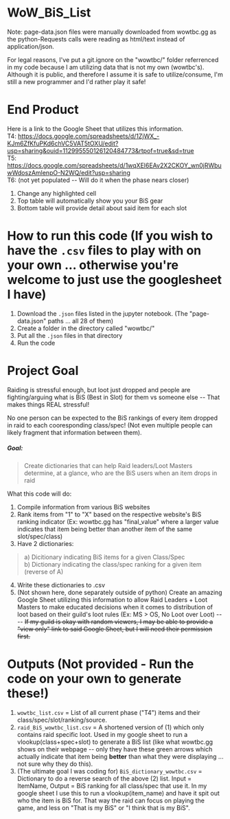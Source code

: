 # WoW_BiS_List

Note: page-data.json files were manually downloaded from wowtbc.gg as the python-Requests calls were reading as html/text instead of application/json.

For legal reasons, I've put a git.ignore on the "wowtbc/" folder referrenced in my code because I am utilizing data that is not my own (wowtbc's). Although it is public, and therefore I assume it is safe to utilize/consume, I'm still a new programmer and I'd rather play it safe!

# End Product
Here is a link to the Google Sheet that utilizes this information. <br> 
T4: https://docs.google.com/spreadsheets/d/1ZjWX_-KJm6ZfKfuPKd6chVC5VAT5tOXU/edit?usp=sharing&ouid=112995550126120484773&rtpof=true&sd=true <br>
T5: https://docs.google.com/spreadsheets/d/1wqXEl6EAv2X2CKOY_wn0jRWbuwWdoszAmlenpO-N2WQ/edit?usp=sharing <br>
T6: (not yet populated -- Will do it when the phase nears closer) <br>
1. Change any highlighted cell
2. Top table will automatically show you your BiS gear
3. Bottom table will provide detail about said item for each slot

# How to run this code (If you wish to have the `.csv` files to play with on your own ... otherwise you're welcome to just use the googlesheet I have)
1. Download the `.json` files listed in the jupyter notebook. (The "page-data.json" paths ... all 28 of them)
2. Create a folder in the directory called "wowtbc/"
3. Put all the `.json` files in that directory
4. Run the code

# Project Goal
Raiding is stressful enough, but loot just dropped and people are fighting/arguing what is BiS (Best in Slot) for them vs someone else -- That makes things REAL stressful!

No one person can be expected to the BiS rankings of every item dropped in raid to each cooresponding class/spec! (Not even multiple people can likely fragment that information between them).

##### Goal:
> Create dictionaries that can help Raid leaders/Loot Masters determine, at a glance, who are the BiS users when an item drops in raid

What this code will do:

1. Compile information from various BiS websites
2. Rank items from "1" to "X" based on the respective website's BiS ranking indicator (Ex: wowtbc.gg has "final_value" where a larger value indicates that item being better than another item of the same slot/spec/class)
3. Have 2 dictionaries:
> a) Dicitionary indicating BiS items for a given Class/Spec <br>
> b) Dictionary indicating the class/spec ranking for a given item (reverse of A)
4. Write these dictionaries to .csv
5. (Not shown here, done separately outside of python) Create an amazing Google Sheet utilizing this information to allow Raid Leaders + Loot Masters to make educated decisions when it comes to distribution of loot based on their guild's loot rules (Ex: MS > OS, No Loot over Loot)
---- ~~If my guild is okay with random viewers, I may be able to provide a "view only" link to said Google Sheet, but I will need their permission first.~~

# Outputs (**Not provided** - Run the code on your own to generate these!)
1. `wowtbc_list.csv` = List of all current phase ("T4") items and their class/spec/slot/ranking/source.
2. `raid_BiS_wowtbc_list.csv` = A shortened version of (1) which only contains raid specific loot. Used in my google sheet to run a vlookup(class+spec+slot) to generate a BiS list (like what wowtbc.gg shows on their webpage -- only they have these green arrows which actually indicate that item being **better** than what they were displaying ... not sure why they do this).
3. (The ultimate goal I was coding for) `BiS_dictionary_wowtbc.csv` = Dictionary to do a reverse search of the above (2) list. Input = ItemName, Output = BiS ranking for all class/spec that use it. In my google sheet I use this to run a vlookup(item_name) and have it spit out who the item is BiS for. That way the raid can focus on playing the game, and less on "That is my BiS" or "I think that is my BiS".
